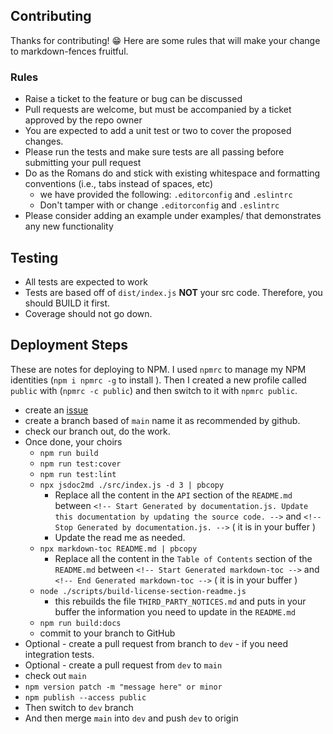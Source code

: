 
## Contributing

Thanks for contributing! 😁 Here are some rules that will make your change to
markdown-fences fruitful.

### Rules

* Raise a ticket to the feature or bug can be discussed
* Pull requests are welcome, but must be accompanied by a ticket approved by the repo owner
* You are expected to add a unit test or two to cover the proposed changes.
* Please run the tests and make sure tests are all passing before submitting your pull request
* Do as the Romans do and stick with existing whitespace and formatting conventions (i.e., tabs instead of spaces, etc)
  * we have provided the following: `.editorconfig` and `.eslintrc`
  * Don't tamper with or change `.editorconfig` and `.eslintrc`
* Please consider adding an example under examples/ that demonstrates any new functionality

## Testing

* All tests are expected to work
* Tests are based off of `dist/index.js` **NOT** your src code. Therefore, you should BUILD it first.
* Coverage should not go down.

## Deployment Steps

These are notes for deploying to NPM. I used `npmrc` to manage my NPM identities
(`npm i npmrc -g` to install ). Then I created a new profile called `public` with
(`npmrc -c public`) and then switch to it with `npmrc public`.

* create an [issue](https://github.com/psenger/markdown-fences/issues)
* create a branch based of `main` name it as recommended by github.
* check our branch out, do the work.
* Once done, your choirs
  * `npm run build`
  * `npm run test:cover`
  * `npm run test:lint`
  * `npx jsdoc2md ./src/index.js -d 3 | pbcopy`
    * Replace all the content in the `API` section of the `README.md` between `<!-- Start Generated by documentation.js. Update this documentation by updating the source code. -->`
      and `<!-- Stop Generated by documentation.js. -->` ( it is in your buffer )
    * Update the read me as needed.
  * `npx markdown-toc README.md | pbcopy`
    * Replace all the content in the `Table of Contents` section of the `README.md` between `<!-- Start Generated markdown-toc -->` and `<!-- End Generated markdown-toc -->` ( it is in your buffer )
  * `node ./scripts/build-license-section-readme.js`
    * this rebuilds the file `THIRD_PARTY_NOTICES.md` and puts in your buffer the information you need to update in the `README.md`
  * `npm run build:docs`
  * commit to your branch to GitHub
* Optional - create a pull request from branch to `dev` - if you need integration tests.
* Optional - create a pull request from `dev` to `main`
* check out `main`
* `npm version patch -m "message here" or minor`
* `npm publish --access public`
* Then switch to `dev` branch
* And then merge `main` into `dev` and push `dev` to origin
